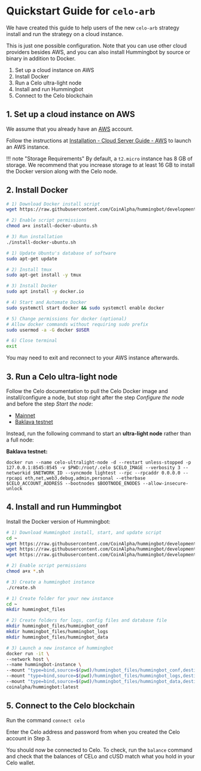 # Quickstart Guide for `celo-arb`

We have created this guide to help users of the new `celo-arb` strategy install and run the strategy on a cloud instance. 

This is just one possible configuration. Note that you can use other cloud providers besides AWS, and you can also install Hummingbot by source or binary in addition to Docker.

1. Set up a cloud instance on AWS
2. Install Docker
3. Run a Celo ultra-light node
4. Install and run Hummingbot
5. Connect to the Celo blockchain

## 1. Set up a cloud instance on AWS

We assume that you already have an [AWS](https://aws.amazon.com/) account.

Follow the instructions at [Installation - Cloud Server Guide - AWS](/installation/cloud/#amazon-web-services) to launch an AWS instance.

!!! note "Storage Requirements"
    By default, a `t2.micro` instance has 8 GB of storage. We recommend that you increase storage to at least 16 GB to install the Docker version along with the Celo node.

## 2. Install Docker

```bash tab="Option 1: Easy Install"
# 1) Download Docker install script
wget https://raw.githubusercontent.com/CoinAlpha/hummingbot/development/installation/install-docker/install-docker-ubuntu.sh

# 2) Enable script permissions
chmod a+x install-docker-ubuntu.sh

# 3) Run installation
./install-docker-ubuntu.sh
```

```bash tab="Option 2: Manual Installation"
# 1) Update Ubuntu's database of software
sudo apt-get update

# 2) Install tmux
sudo apt-get install -y tmux

# 3) Install Docker
sudo apt install -y docker.io

# 4) Start and Automate Docker
sudo systemctl start docker && sudo systemctl enable docker 

# 5) Change permissions for docker (optional)
# Allow docker commands without requiring sudo prefix
sudo usermod -a -G docker $USER 

# 6) Close terminal
exit
```

You may need to exit and reconnect to your AWS instance afterwards.

## 3. Run a Celo ultra-light node

Follow the Celo documentation to pull the Celo Docker image and install/configure a node, but stop right after the step *Configure the node* and before the step *Start the node*:

* [Mainnet](https://docs.celo.org/getting-started/mainnet/running-a-full-node-in-mainnet)
* [Baklava testnet](https://docs.celo.org/getting-started/baklava-testnet/running-a-full-node-in-baklava)


Instead, run the following command to start an **ultra-light node** rather than a full node:

**Baklava testnet:**
```
docker run --name celo-ultralight-node -d --restart unless-stopped -p 127.0.0.1:8545:8545 -v $PWD:/root/.celo $CELO_IMAGE --verbosity 3 --networkid $NETWORK_ID --syncmode lightest --rpc --rpcaddr 0.0.0.0 --rpcapi eth,net,web3,debug,admin,personal --etherbase $CELO_ACCOUNT_ADDRESS --bootnodes $BOOTNODE_ENODES --allow-insecure-unlock
```

## 4. Install and run Hummingbot

Install the Docker version of Hummingbot:

```bash tab="Option 1: Easy Install"
# 1) Download Hummingbot install, start, and update script
cd ~
wget https://raw.githubusercontent.com/CoinAlpha/hummingbot/development/installation/docker-commands/create.sh
wget https://raw.githubusercontent.com/CoinAlpha/hummingbot/development/installation/docker-commands/start.sh
wget https://raw.githubusercontent.com/CoinAlpha/hummingbot/development/installation/docker-commands/update.sh

# 2) Enable script permissions
chmod a+x *.sh

# 3) Create a hummingbot instance
./create.sh
```

```bash tab="Option 2: Manual Installation"
# 1) Create folder for your new instance
cd ~
mkdir hummingbot_files

# 2) Create folders for logs, config files and database file
mkdir hummingbot_files/hummingbot_conf
mkdir hummingbot_files/hummingbot_logs
mkdir hummingbot_files/hummingbot_data

# 3) Launch a new instance of hummingbot
docker run -it \
--network host \
--name hummingbot-instance \
--mount "type=bind,source=$(pwd)/hummingbot_files/hummingbot_conf,destination=/conf/" \
--mount "type=bind,source=$(pwd)/hummingbot_files/hummingbot_logs,destination=/logs/" \
--mount "type=bind,source=$(pwd)/hummingbot_files/hummingbot_data,destination=/data/" \
coinalpha/hummingbot:latest
```

## 5. Connect to the Celo blockchain

Run the command `connect celo`

Enter the Celo address and password from when you created the Celo account in Step 3.

You should now be connected to Celo. To check, run the `balance` command and check that the balances of CELo and cUSD match what you hold in your Celo wallet.
